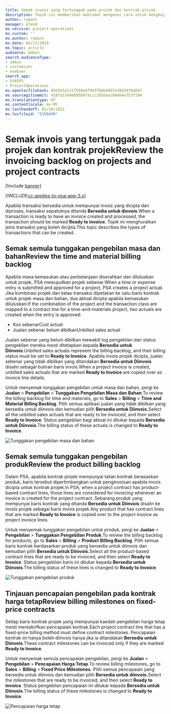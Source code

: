 ```yaml
---
title: Semak invois yang tertunggak pada projek dan kontrak projek
description: Topik ini memberikan maklumat mengenai cara untuk mengkaji masa, perbelanjaan dan tunggakan produk, dan cara menandanya sebagai bersedia untuk penginvoisan.
author: rumant
manager: kfend
ms.service: project-operations
ms.custom: ''
ms.author: rumant
ms.date: 03/11/2019
ms.topic: article
audience: Admin
search.audienceType:
- admin
- customizer
- enduser
search.app:
- D365PS
- ProjectOperations
ms.openlocfilehash: 092455a131f556e4f943f6bb89d7e38358f0a697
ms.sourcegitcommit: 418fa1fe9d605b8faccc2d5dee1b04b4e753f194
ms.translationtype: HT
ms.contentlocale: ms-MY
ms.lasthandoff: 02/10/2021
ms.locfileid: "5150499"
---
```

# <a name="review-the-invoicing-backlog-on-projects-and-project-contracts"></a><span data-ttu-id="b5eef-103">Semak invois yang tertunggak pada projek dan kontrak projek</span><span class="sxs-lookup"><span data-stu-id="b5eef-103">Review the invoicing backlog on projects and project contracts</span></span>

[!include [banner](../includes/psa-now-project-operations.md)]

[!INCLUDE[cc-applies-to-psa-app-3.x](../includes/cc-applies-to-psa-app-3x.md)]

<span data-ttu-id="b5eef-104">Apabila transaksi bersedia untuk mempunyai invois yang dicipta dan diproses, transaksi sepatutnya ditanda **Bersedia untuk dinvois**.</span><span class="sxs-lookup"><span data-stu-id="b5eef-104">When a transaction is ready to have an invoice created and processed, the transaction should be marked **Ready to invoice**.</span></span> <span data-ttu-id="b5eef-105">Topik ini menghuraikan jenis transaksi yang boleh dicipta.</span><span class="sxs-lookup"><span data-stu-id="b5eef-105">This topic describes the types of transactions that can be created.</span></span>

## <a name="review-the-time-and-material-billing-backlog"></a><span data-ttu-id="b5eef-106">Semak semula tunggakan pengebilan masa dan bahan</span><span class="sxs-lookup"><span data-stu-id="b5eef-106">Review the time and material billing backlog</span></span>

<span data-ttu-id="b5eef-107">Apabila masa kemasukan atau perbelanjaan diserahkan dan diluluskan untuk projek, PSA mewujudkan projek sebenar.</span><span class="sxs-lookup"><span data-stu-id="b5eef-107">When a time or expense entry is submitted and approved for a project, PSA creates a project actual.</span></span> <span data-ttu-id="b5eef-108">Jika kombinasi projek dan kelas transaksi dipetakan ke satu baris kontrak untuk projek masa dan bahan, dua aktual dicipta apabila kemasukan diluluskan:</span><span class="sxs-lookup"><span data-stu-id="b5eef-108">If the combination of the project and the transaction class are mapped to a contract line for a time-and-materials project, two actuals are created when the entry is approved:</span></span>

- <span data-ttu-id="b5eef-109">Kos sebenar</span><span class="sxs-lookup"><span data-stu-id="b5eef-109">Cost actual</span></span> 
- <span data-ttu-id="b5eef-110">Jualan sebenar belum dibilkan</span><span class="sxs-lookup"><span data-stu-id="b5eef-110">Unbilled sales actual</span></span>

<span data-ttu-id="b5eef-111">Jualan sebenar yang belum dibilkan mewakili log pengebilan dan status pengebilan mereka mesti ditetapkan kepada **Bersedia untuk Diinvois**.</span><span class="sxs-lookup"><span data-stu-id="b5eef-111">Unbilled sales actuals represent the billing backlog, and their billing status must be set to **Ready to Invoice**.</span></span> <span data-ttu-id="b5eef-112">Apabila invois projek dicipta, jualan sebenar yang tidak dibilkan yang ditandakan **Bersedia untuk Diinvois** disalin sebagai butiran baris invois.</span><span class="sxs-lookup"><span data-stu-id="b5eef-112">When a project invoice is created, unbilled sales actuals that are marked **Ready to Invoice** are copied over as invoice line details.</span></span>

<span data-ttu-id="b5eef-113">Untuk menyemak tunggakan pengebilan untuk masa dan bahan, pergi ke **Jualan** \> **Pengebilan** \> **Tunggakan Pengebilan Masa dan Bahan**.</span><span class="sxs-lookup"><span data-stu-id="b5eef-113">To review the billing backlog for time and materials, go to **Sales** \> **Billing** \> **Time and Material Billing Backlog**.</span></span> <span data-ttu-id="b5eef-114">Pilih semua aplikasi jualan yang tidak dibilkan yang bersedia untuk diinvois dan kemudian pilih **Bersedia untuk Diinvois.**</span><span class="sxs-lookup"><span data-stu-id="b5eef-114">Select all the unbilled sales actuals that are ready to be invoiced, and then select **Ready to Invoice**.</span></span> <span data-ttu-id="b5eef-115">Status pengebilan bagi aktual ini ditukar kepada **Bersedia untuk Diinvois**.</span><span class="sxs-lookup"><span data-stu-id="b5eef-115">The billing status of these actuals is changed to **Ready to Invoice**.</span></span>

![Tunggakan pengebilan masa dan bahan](media/TMBacklog.png)

## <a name="review-the-product-billing-backlog"></a><span data-ttu-id="b5eef-117">Semak semula tunggakan pengebilan produk</span><span class="sxs-lookup"><span data-stu-id="b5eef-117">Review the product billing backlog</span></span>

<span data-ttu-id="b5eef-118">Dalam PSA, apabila kontrak projek mempunyai talian kontrak berasaskan produk, baris tersebut dipertimbangkan untuk penginvoisan apabila invois dicipta untuk kontrak projek.</span><span class="sxs-lookup"><span data-stu-id="b5eef-118">In PSA, when a project contract has product-based contract lines, those lines are considered for invoicing whenever an invoice is created for the project contract.</span></span> <span data-ttu-id="b5eef-119">Sebarang produk yang mempunyai baris kontrak yang ditanda **Bersedia untuk Diinvois** disalin ke invois projek sebagai baris invois projek.</span><span class="sxs-lookup"><span data-stu-id="b5eef-119">Any product that has contract lines that are marked **Ready to Invoice** is copied over to the project invoice as project invoice lines.</span></span>

<span data-ttu-id="b5eef-120">Untuk menyemak tunggakan pengebilan untuk produk, pergi ke **Jualan** \> **Pengebilan** \> **Tunggakan Pengebilan Produk**.</span><span class="sxs-lookup"><span data-stu-id="b5eef-120">To review the billing backlog for products, go to **Sales** \> **Billing** \> **Product Billing Backlog**.</span></span> <span data-ttu-id="b5eef-121">Pilih semua baris kontrak berdasarkan produk yang bersedia untuk diinvois dan kemudian pilih **Bersedia untuk Diinvois.**</span><span class="sxs-lookup"><span data-stu-id="b5eef-121">Select all the product-based contract lines that are ready to be invoiced, and then select **Ready to Invoice**.</span></span> <span data-ttu-id="b5eef-122">Status pengebilan baris ini ditukar kepada **Bersedia untuk Diinvois**.</span><span class="sxs-lookup"><span data-stu-id="b5eef-122">The billing status of these lines is changed to **Ready to Invoice**.</span></span>

![Tunggakan pengebilan produk](media/ProductBacklog.png)

## <a name="review-billing-milestones-on-fixed-price-contracts"></a><span data-ttu-id="b5eef-124">Tinjauan pencapaian pengebilan pada kontrak harga tetap</span><span class="sxs-lookup"><span data-stu-id="b5eef-124">Review billing milestones on fixed-price contracts</span></span>

<span data-ttu-id="b5eef-125">Setiap baris kontrak projek yang mempunyai kaedah pengebilan harga tetap mesti mentakrifkan pencapaian kontrak.</span><span class="sxs-lookup"><span data-stu-id="b5eef-125">Each project contract line that has a fixed-price billing method must define contract milestones.</span></span> <span data-ttu-id="b5eef-126">Pencapaian kontrak ini hanya boleh diinvois hanya jika ia ditandakan **Bersedia untuk Diinvois**.</span><span class="sxs-lookup"><span data-stu-id="b5eef-126">These contract milestones can be invoiced only if they are marked **Ready to Invoice**.</span></span> 

<span data-ttu-id="b5eef-127">Untuk menyemak semula pencapaian pengebilan, pergi ke **Jualan** \> **Pengebilan** \> **Pencapaian Harga Tetap**.</span><span class="sxs-lookup"><span data-stu-id="b5eef-127">To review billing milestones, go to **Sales** \> **Billing** \> **Fixed Price Milestones**.</span></span> <span data-ttu-id="b5eef-128">Pilih semua pencapaian yang bersedia untuk diinvois dan kemudian pilih **Bersedia untuk diinvois.**</span><span class="sxs-lookup"><span data-stu-id="b5eef-128">Select the milestones that are ready to be invoiced, and then select **Ready to invoice**.</span></span> <span data-ttu-id="b5eef-129">Status pengebilan pencapaian ini ditukar kepada **Bersedia untuk Diinvois**.</span><span class="sxs-lookup"><span data-stu-id="b5eef-129">The billing status of these milestones is changed to **Ready to Invoice**.</span></span>

![Pencapaian harga tetap](media/FPBacklog.png)
